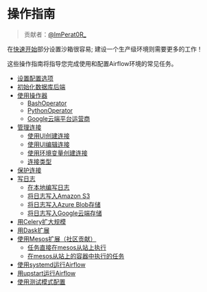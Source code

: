 # 操作指南

> 贡献者：[@ImPerat0R\_](https://github.com/tssujt)

在[快速开始](zh/3.md)部分设置沙箱很容易; 建设一个生产级环境则需要更多的工作！

这些操作指南将指导您完成使用和配置Airflow环境的常见任务。

* [设置配置选项](zh/7.md)
* [初始化数据库后端](zh/8.md)
* [使用操作器](zh/9.md)
  * [BashOperator](zh/9.md)
  * [PythonOperator](zh/9.md)
  * [Google云端平台运营商](zh/9.md)
* [管理连接](zh/10.md)
  * [使用UI创建连接](zh/10.md)
  * [使用UI编辑连接](zh/10.md)
  * [使用环境变量创建连接](zh/10.md)
  * [连接类型](zh/10.md)
* [保护连接](zh/11.md)
* [写日志](zh/12.md)
  * [在本地编写日志](zh/12.md)
  * [将日志写入Amazon S3](zh/12.md)
  * [将日志写入Azure Blob存储](zh/12.md)
  * [将日志写入Google云端存储](zh/12.md)
* [用Celery扩大规模](zh/13.md)
* [用Dask扩展](zh/14.md)
* [使用Mesos扩展（社区贡献）](zh/15.md)
  * [任务直接在mesos从站上执行](zh/15.md)
  * [在mesos从站上的容器中执行的任务](zh/15.md)
* [使用systemd运行Airflow](zh/16.md)
* [用upstart运行Airflow](zh/17.md)
* [使用测试模式配置](zh/18.md)
